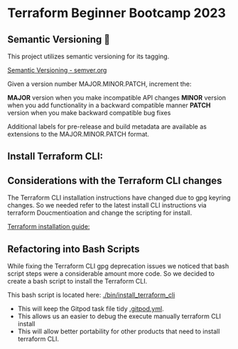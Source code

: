 # Terraform Beginner Bootcamp 2023

## Semantic Versioning :mage:

This project utilizes semantic versioning for its tagging. 

[Semantic Versioning - semver.org](https://semver.org/)

Given a version number MAJOR.MINOR.PATCH, increment the:

**MAJOR** version when you make incompatible API changes
**MINOR** version when you add functionality in a backward compatible manner
**PATCH** version when you make backward compatible bug fixes

Additional labels for pre-release and build metadata are available as extensions to the MAJOR.MINOR.PATCH format.

## Install Terraform CLI:

## Considerations with the Terraform CLI changes
The Terraform CLI installation instructions have changed due to gpg keyring changes. So we needed refer to the latest install CLI instructions via terraform Doucmentioation and change the scripting for install. 

[Terraform installation guide:](https://developer.hashicorp.com/terraform/tutorials/aws-get-started/install-cli)

## Refactoring into Bash Scripts

While fixing the Terraform CLI gpg deprecation issues we noticed that bash script steps were a considerable amount more code. So we decided to create a bash script to install the Terraform CLI.

This bash script is located here: [./bin/install_terraform_cli](./bin/install_terraform_cli.sh)
- This will keep the Gitpod task file tidy [.gitpod.yml](.gitpod.yml).
- This allows us an easier to debug the execute manually terraform CLI install
- This will allow better portability for other products that need to install terraform CLI.
